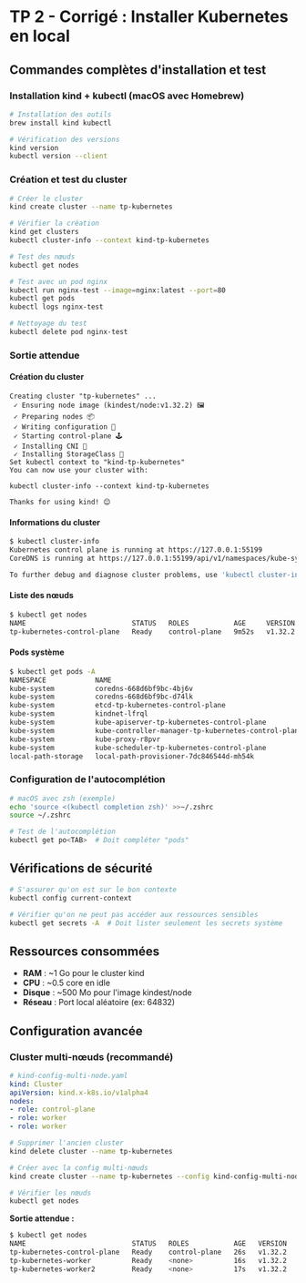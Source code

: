 # TP 2 - Corrigé : Installer Kubernetes en local

## Commandes complètes d'installation et test

### Installation kind + kubectl (macOS avec Homebrew)
```bash
# Installation des outils
brew install kind kubectl

# Vérification des versions
kind version
kubectl version --client
```

### Création et test du cluster
```bash
# Créer le cluster
kind create cluster --name tp-kubernetes

# Vérifier la création
kind get clusters
kubectl cluster-info --context kind-tp-kubernetes

# Test des nœuds
kubectl get nodes

# Test avec un pod nginx
kubectl run nginx-test --image=nginx:latest --port=80
kubectl get pods
kubectl logs nginx-test

# Nettoyage du test
kubectl delete pod nginx-test
```

### Sortie attendue

#### Création du cluster
```
Creating cluster "tp-kubernetes" ...
 ✓ Ensuring node image (kindest/node:v1.32.2) 🖼 
 ✓ Preparing nodes 📦  
 ✓ Writing configuration 📜 
 ✓ Starting control-plane 🕹️ 
 ✓ Installing CNI 🔌 
 ✓ Installing StorageClass 💾 
Set kubectl context to "kind-tp-kubernetes"
You can now use your cluster with:

kubectl cluster-info --context kind-tp-kubernetes

Thanks for using kind! 😊
```

#### Informations du cluster
```bash
$ kubectl cluster-info
Kubernetes control plane is running at https://127.0.0.1:55199
CoreDNS is running at https://127.0.0.1:55199/api/v1/namespaces/kube-system/services/kube-dns:dns/proxy

To further debug and diagnose cluster problems, use 'kubectl cluster-info dump'.
```

#### Liste des nœuds
```bash
$ kubectl get nodes
NAME                          STATUS   ROLES           AGE     VERSION
tp-kubernetes-control-plane   Ready    control-plane   9m52s   v1.32.2
```

#### Pods système
```bash
$ kubectl get pods -A
NAMESPACE            NAME                                                  READY   STATUS    RESTARTS   AGE
kube-system          coredns-668d6bf9bc-4bj6v                              1/1     Running   0          6m12s
kube-system          coredns-668d6bf9bc-d74lk                              1/1     Running   0          6m12s
kube-system          etcd-tp-kubernetes-control-plane                      1/1     Running   0          6m19s
kube-system          kindnet-lfrql                                         1/1     Running   0          6m12s
kube-system          kube-apiserver-tp-kubernetes-control-plane            1/1     Running   0          6m19s
kube-system          kube-controller-manager-tp-kubernetes-control-plane   1/1     Running   0          6m19s
kube-system          kube-proxy-r8pvr                                      1/1     Running   0          6m12s
kube-system          kube-scheduler-tp-kubernetes-control-plane            1/1     Running   0          6m19s
local-path-storage   local-path-provisioner-7dc846544d-mh54k               1/1     Running   0          6m12s

```

### Configuration de l'autocomplétion
```bash
# macOS avec zsh (exemple)
echo 'source <(kubectl completion zsh)' >>~/.zshrc
source ~/.zshrc

# Test de l'autocomplétion
kubectl get po<TAB>  # Doit compléter "pods"
```

## Vérifications de sécurité

```bash
# S'assurer qu'on est sur le bon contexte
kubectl config current-context

# Vérifier qu'on ne peut pas accéder aux ressources sensibles
kubectl get secrets -A  # Doit lister seulement les secrets système
```

## Ressources consommées

- **RAM** : ~1 Go pour le cluster kind
- **CPU** : ~0.5 core en idle
- **Disque** : ~500 Mo pour l'image kindest/node
- **Réseau** : Port local aléatoire (ex: 64832)

## Configuration avancée

### Cluster multi-nœuds (recommandé)
```yaml
# kind-config-multi-node.yaml
kind: Cluster
apiVersion: kind.x-k8s.io/v1alpha4
nodes:
- role: control-plane
- role: worker
- role: worker
```

```bash
# Supprimer l'ancien cluster
kind delete cluster --name tp-kubernetes

# Créer avec la config multi-nœuds
kind create cluster --name tp-kubernetes --config kind-config-multi-node.yaml

# Vérifier les nœuds
kubectl get nodes
```

**Sortie attendue :**
```bash
$ kubectl get nodes
NAME                          STATUS   ROLES           AGE   VERSION
tp-kubernetes-control-plane   Ready    control-plane   26s   v1.32.2
tp-kubernetes-worker          Ready    <none>          16s   v1.32.2
tp-kubernetes-worker2         Ready    <none>          17s   v1.32.2
```
